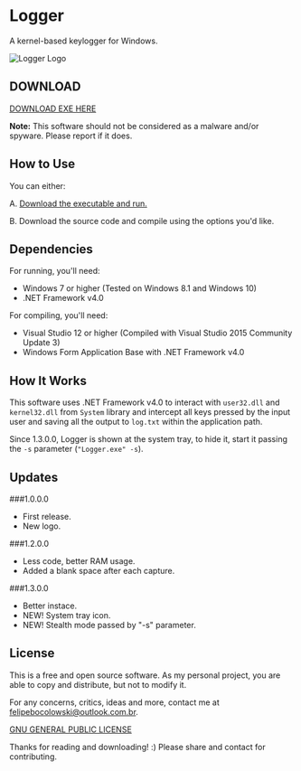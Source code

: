# Logger
A kernel-based keylogger for Windows.

![Logger Logo](https://i.imgur.com/mfjwg4e.png)

## DOWNLOAD

[DOWNLOAD EXE HERE](https://github.com/felipebocolowski/logger/releases/)

**Note:** This software should not be considered as a malware and/or spyware. Please report if it does.

## How to Use

You can either:

A. [Download the executable and run.](https://github.com/felipebocolowski/logger/releases/)

B. Download the source code and compile using the options you'd like.

## Dependencies
For running, you'll need:
* Windows 7 or higher (Tested on Windows 8.1 and Windows 10)
* .NET Framework v4.0

For compiling, you'll need:
* Visual Studio 12 or higher (Compiled with Visual Studio 2015 Community Update 3)
* Windows Form Application Base with .NET Framework v4.0

## How It Works

This software uses .NET Framework v4.0 to interact with `user32.dll` and `kernel32.dll` from `System` library and intercept all keys pressed by the input user and saving all the output to `log.txt` within the application path.

Since 1.3.0.0, Logger is shown at the system tray, to hide it, start it passing the `-s` parameter (`"Logger.exe" -s`).

## Updates
###1.0.0.0
* First release.
* New logo.

###1.2.0.0
* Less code, better RAM usage.
* Added a blank space after each capture.

###1.3.0.0
* Better instace.
* NEW! System tray icon.
* NEW! Stealth mode passed by "-s" parameter.

## License

This is a free and open source software. As my personal project, you are able to copy and distribute, but not to modify it.

For any concerns, critics, ideas and more, contact me at [felipebocolowski@outlook.com.br](mailto:felipebocolowski@outlook.com.br).

[GNU GENERAL PUBLIC LICENSE](https://github.com/felipebocolowski/logger/blob/master/LICENSE/)

Thanks for reading and downloading! :)
Please share and contact for contributing.